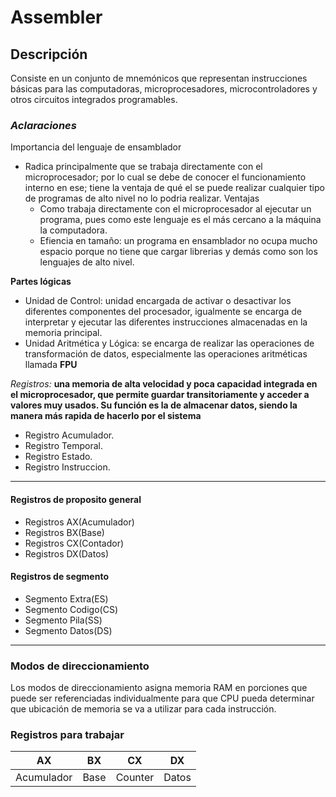 # Assembler
## Descripción
Consiste en un conjunto de mnemónicos que representan instrucciones básicas para las computadoras, microprocesadores, microcontroladores 
y otros circuitos integrados programables.

### *Aclaraciones*
Importancia del lenguaje de ensamblador
* Radica principalmente que se trabaja directamente con el microprocesador; por lo cual se debe de conocer el funcionamiento interno en ese; tiene la ventaja de qué el se puede realizar cualquier tipo de programas de alto nivel no lo podria realizar.
        Ventajas
     * Como trabaja directamente con el microprocesador al ejecutar un programa, pues como este lenguaje es el más cercano a la máquina la computadora.
     * Efiencia en tamaño: un programa en ensamblador no ocupa mucho espacio porque no tiene que cargar librerias y demás como son los lenguajes de alto nivel.


**Partes lógicas**
* Unidad de Control: unidad encargada de activar o desactivar los diferentes componentes del procesador, igualmente se encarga de interpretar y ejecutar las diferentes instrucciones almacenadas en la memoria principal.
* Unidad Aritmética y Lógica: se encarga de realizar las operaciones de transformación de datos, especialmente las operaciones aritméticas llamada **FPU**

*Registros:*
**una memoria de alta velocidad y poca capacidad integrada en el microprocesador, que permite guardar transitoriamente y acceder a valores muy usados. Su función es la de almacenar datos, siendo la manera más rapida de hacerlo por el sistema**
* Registro Acumulador.
* Registro Temporal.
* Registro Estado.
* Registro Instruccion.

- - -
#### Registros de proposito general
* Registros AX(Acumulador)
* Registros BX(Base)
* Registros CX(Contador)
* Registros DX(Datos)
#### Registros de segmento
* Segmento Extra(ES)
* Segmento Codigo(CS)
* Segmento Pila(SS)
* Segmento Datos(DS)
- - -
### Modos de direccionamiento
Los modos de direccionamiento asigna memoria RAM en porciones que puede ser referenciadas individualmente para que CPU pueda determinar que ubicación de memoria se va a utilizar para cada instrucción. 


### **Registros para trabajar**

| AX | BX | CX | DX |
| :------: | :------: | :------: | :------: |
| Acumulador| Base | Counter | Datos |

